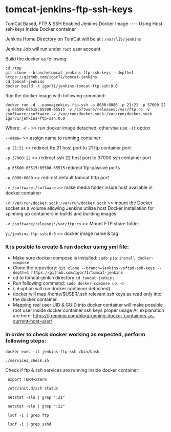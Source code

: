# tomcat-jenkins-ftp-ssh-keys
TomCat Based, FTP & SSH Enabled Jenkins Docker Image ---- Using Host ssh-keys inside Docker container

Jenkins Home Directory on TomCat will be at : `/var/lib/jenkins`

Jenkins Job will run under `root` user account

Build the docker as following:
```
cd /tmp
git clone --branch=tomcat-jenkins-ftp-ssh-keys --depth=1 https://github.com/igor71/tomcat-jenkins
cd tomcat-jenkins
docker build -t igor71/jenkins-tomcat-ftp-ssh:0.0
```


Run the docker image with following command:
```
docker run -d --name=jenkins-ftp-ssh -p 8080:8080 -p 21:21 -p 37000:22 -p 65500-65515:65500-65515 -v /software/releases:/var/ftp:ro -v /software:/software -v /var/run/docker.sock:/var/run/docker.sock igor71/jenkins-ftp-ssh:0.0
```
Where:
`-d` - >> run docker image detached, othervise use `-it` option

`--name=` >> assign name to running container

`-p 21:21` >> redirect ftp 21 host port to 21 ftp container port

`-p 37000:22` >> redirect ssh 22 host port to 37000 ssh container port

`-p 65500-65515:65500-65515` redirect ftp-passive ports

`-p 8080:8080` >> redirect default tomcat http port

`-v /software:/software` >> make media folder inside host available in docker container

`-v /var/run/docker.sock:/var/run/docker.sock` >> mount the Docker socket as a volume allowing Jenkins utilize host Docker installation for spinning up containers in builds and building images

`-v /software/releases:/var/ftp:ro`  >> Mount FTP share folder

`yi/jenkins-ftp-ssh:0.0` >> docker image name & tag

### It is posible to create & run docker using yml file:

* Make sure docker-compose is installed:
`sudo pip install docker-compose`
* Clone the repository:
`git clone --branch=jenkins-vsftpd-ssh-keys --depth=1 https://github.com/igor71/tomcat-jenkins`
* cd to tomcat-jenkin directory
`cd tomcat-jenkins`
* Run following command: 
`sudo docker-compose up -d`
* (`-d` option will run docker container detached)
* docker will map /home/$USER/.ssh relevant ssh keys as read only into the docker container.
* Mapping real user UID & GUID into docker container will make possible root user inside docker container ssh keys proper usage
All explanation are here: https://jtreminio.com/blog/running-docker-containers-as-current-host-user/

### In order to check docker working as expected, perform following steps:

`docker exec -it jenkins-ftp-ssh /bin/bash`

`./services_check.sh`

Check if ftp & ssh services are running inside docker container:
```
 export TERM=xterm
 
 /etc/init.d/ssh status
 
 netstat -aln | grep ":21"
 
 netstat -aln | grep ":22"
 
 lsof -i | grep ftp
 
 lsof -i | grep sshd
 
 ```
